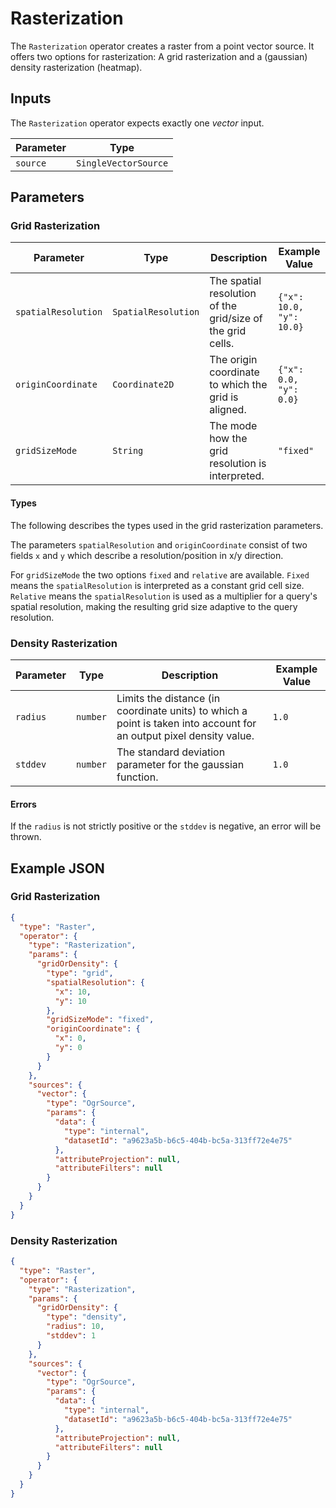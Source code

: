 # Rasterization

The `Rasterization` operator creates a raster from a point vector source.
It offers two options for rasterization: A grid rasterization and a (gaussian) density rasterization (heatmap).

## Inputs

The `Rasterization` operator expects exactly one _vector_ input.

| Parameter | Type                 |
| --------- |----------------------|
| `source`  | `SingleVectorSource` |

## Parameters
### Grid Rasterization

| Parameter           | Type                | Description                                                | Example Value            |
|---------------------|---------------------|------------------------------------------------------------|--------------------------|
| `spatialResolution` | `SpatialResolution` | The spatial resolution of the grid/size of the grid cells. | `{"x": 10.0, "y": 10.0}` |
| `originCoordinate`  | `Coordinate2D`      | The origin coordinate to which the grid is aligned.        | `{"x": 0.0, "y": 0.0}`   |
| `gridSizeMode`      | `String`            | The mode how the grid resolution is interpreted.           | `"fixed"`                |

#### Types

The following describes the types used in the grid rasterization parameters.

The parameters `spatialResolution` and `originCoordinate` consist of two fields `x` and `y` which describe a resolution/position in x/y direction.

For `gridSizeMode` the two options `fixed` and `relative` are available.
`Fixed` means the `spatialResolution` is interpreted as a constant grid cell size. 
`Relative` means the `spatialResolution` is used as a multiplier for a query's spatial resolution, making the resulting grid size adaptive to the query resolution.

### Density Rasterization

| Parameter      | Type     | Description                                                                                                         | Example Value |
|----------------|----------|---------------------------------------------------------------------------------------------------------------------|---------------|
| `radius`       | `number` | Limits the distance (in coordinate units) to which a point is taken into account for an output pixel density value. | `1.0`         |
| `stddev`       | `number` | The standard deviation parameter for the gaussian function.                                                         | `1.0`         |

#### Errors

If the `radius` is not strictly positive or the `stddev` is negative, an error will be thrown.

## Example JSON
### Grid Rasterization

```json
{
  "type": "Raster",
  "operator": {
    "type": "Rasterization",
    "params": {
      "gridOrDensity": {
        "type": "grid",
        "spatialResolution": {
          "x": 10,
          "y": 10
        },
        "gridSizeMode": "fixed",
        "originCoordinate": {
          "x": 0,
          "y": 0
        }
      }
    },
    "sources": {
      "vector": {
        "type": "OgrSource",
        "params": {
          "data": {
            "type": "internal",
            "datasetId": "a9623a5b-b6c5-404b-bc5a-313ff72e4e75"
          },
          "attributeProjection": null,
          "attributeFilters": null
        }
      }
    }
  }
}
```

### Density Rasterization

```json
{
  "type": "Raster",
  "operator": {
    "type": "Rasterization",
    "params": {
      "gridOrDensity": {
        "type": "density",
        "radius": 10,
        "stddev": 1
      }
    },
    "sources": {
      "vector": {
        "type": "OgrSource",
        "params": {
          "data": {
            "type": "internal",
            "datasetId": "a9623a5b-b6c5-404b-bc5a-313ff72e4e75"
          },
          "attributeProjection": null,
          "attributeFilters": null
        }
      }
    }
  }
}
```
